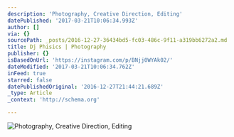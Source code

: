 ```yaml
---
description: 'Photography, Creative Direction, Editing'
datePublished: '2017-03-21T10:06:34.993Z'
author: []
via: {}
sourcePath: _posts/2016-12-27-36434bd5-fc03-486c-9f11-a319bb6272a2.md
title: Dj Phisics | Photography
publisher: {}
isBasedOnUrl: 'https://instagram.com/p/BNjj0WYAk02/'
dateModified: '2017-03-21T10:06:34.762Z'
inFeed: true
starred: false
datePublishedOriginal: '2016-12-27T21:44:21.689Z'
_type: Article
_context: 'http://schema.org'

---
```

![Photography, Creative Direction, Editing](https://the-grid-user-content.s3-us-west-2.amazonaws.com/f237d364-b8a2-4538-92ad-dc020d8a498d.png)